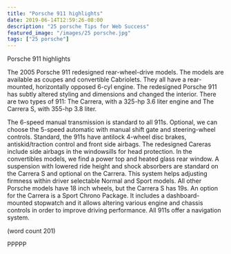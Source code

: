 ```yaml
---
title: "Porsche 911 highlights"
date: 2019-06-14T12:59:26-08:00
description: "25 porsche Tips for Web Success"
featured_image: "/images/25 porsche.jpg"
tags: ["25 porsche"]
---
```


Porsche 911 highlights


The 2005 Porsche 911 redesigned rear-wheel-drive models. 
The models are available as coupes and convertible Cabriolets. 
They all have a rear-mounted, horizontally opposed 6-cyl engine. 
The redesigned Porsche 911 has subtly altered styling and dimensions 
and changed the interior. There are two types of 911: The Carrera, with a 
325-hp 3.6 liter engine and The Carrera S, with 355-hp 3.8 liter.

The 6-speed manual transmission is standard to all 911s. Optional,
we can choose the 5-speed automatic with manual shift gate and 
steering-wheel controls. Standard, the 911s have antilock 4-wheel 
disc brakes, antiskid/traction control and front side airbags. The 
redesigned Careras include side airbags in the windowsills for head 
protection. In the convertibles models, we find a power top and heated 
glass rear window. A suspension with lowered ride height and shock 
absorbers are standard on the Carrera S and optional on the Carrera. This 
system helps adjusting firmness within driver selectable Normal and 
Sport models. All other Porsche models have 18 inch wheels, but the Carrera 
S has 19s. An option for the Carrera is a Sport Chrono Package. It includes 
a dashboard-mounted stopwatch and it allows altering various engine and 
chassis controls in order to improve driving performance. All 911s offer 
a navigation system.

(word count 201)

PPPPP

